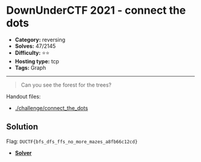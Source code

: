 # DownUnderCTF 2021 - connect the dots

- **Category:** reversing
- **Solves:** 47/2145
- **Difficulty:** ⭐️⭐️
- **Hosting type:** tcp
- **Tags:** Graph

---

> Can you see the forest for the trees?


Handout files:

- [./challenge/connect_the_dots](./challenge/connect_the_dots)

## Solution

Flag: `DUCTF{bfs_dfs_ffs_no_more_mazes_a8fb66c12cd}`


- [**Solver**](./solve/solve.py)



